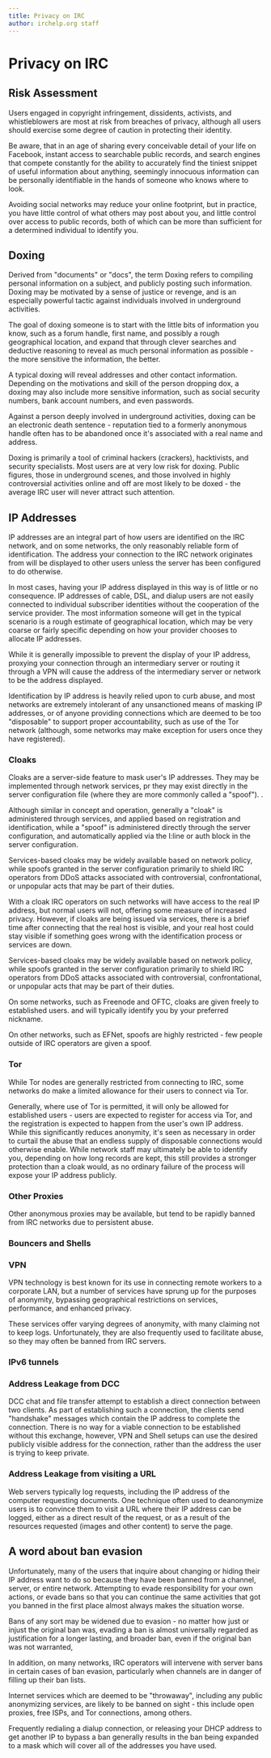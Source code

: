 ```yaml
---
title: Privacy on IRC
author: irchelp.org staff
---
```


# Privacy on IRC


## Risk Assessment

Users engaged in copyright infringement, dissidents, activists, and whistleblowers are most at risk from breaches of privacy, although all users should exercise some degree of caution in protecting their identity.

Be aware, that in an age of sharing every conceivable detail of your life on Facebook, instant access to searchable public records, and search engines that compete constantly for the ability to accurately find the tiniest snippet of useful information about anything, seemingly innocuous information can be personally identifiable in the hands of someone who knows where to look.

Avoiding social networks may reduce your online footprint, but in practice, you have little control of what others may post about you, and little control over access to public records, both of which can be more than sufficient for a determined individual to identify you.

## Doxing

Derived from "documents" or "docs", the term Doxing refers to compiling personal information on a subject, and publicly posting such information. Doxing may be motivated by a sense of justice or revenge, and is an especially powerful tactic against individuals involved in underground activities.

The goal of doxing someone is to start with the little bits of information you know, such as a forum handle, first name, and possibly a rough geographical location, and expand that through clever searches and deductive reasoning to reveal as much personal information as possible - the more sensitive the information, the better.

A typical doxing will reveal addresses and other contact information. Depending on the motivations and skill of the person dropping dox, a doxing may also include more sensitive information, such as social security numbers, bank account numbers, and even passwords.

Against a person deeply involved in underground activities, doxing can be an electronic death sentence - reputation tied to a formerly anonymous handle often has to be abandoned once it's associated with a real name and address.

Doxing is primarily a tool of criminal hackers (crackers), hacktivists, and security specialists. Most users are at very low risk for doxing. Public figures, those in underground scenes, and those involved in highly controversial activities online and off are most likely to be doxed - the average IRC user will never attract such attention.


## IP Addresses

IP addresses are an integral part of how users are identified on the IRC network, and on some networks, the only reasonably reliable form of identification. The address your connection to the IRC network originates from will be displayed to other users unless the server has been configured to do otherwise.

In most cases, having your IP address displayed in this way is of little or no consequence. IP addresses of cable, DSL, and dialup users are not easily connected to individual subscriber identities without the cooperation of the service provider. The most information someone will get in the typical scenario is a rough estimate of geographical location, which may be very coarse or fairly specific depending on how your provider chooses to allocate IP addresses.

While it is generally impossible to prevent the display of your IP address, proxying your connection through an intermediary server or routing it through a VPN will cause the address of the intermediary server or network to be the address displayed.

Identification by IP address is heavily relied upon to curb abuse, and most networks are extremely intolerant of any unsanctioned means of masking IP addresses, or of anyone providing connections which are deemed to be too "disposable" to support proper accountability, such as use of the Tor network (although, some networks may make exception for users once they have registered).


### Cloaks

Cloaks are a server-side feature to mask user's IP addresses. They may be implemented through network services, pr they may exist directly in the server configuration file (where they are more commonly called a "spoof"). .

Although similar in concept and operation, generally a "cloak" is administered through services, and applied based on registration and identification, while a "spoof" is administered directly through the server configuration, and automatically applied via the I:line or auth block in the server configuration.

Services-based cloaks may be widely available based on network policy, while spoofs granted in the server configuration primarily to shield IRC operators from DDoS attacks associated with controversial, confrontational, or unpopular acts that may be part of their duties.

With a cloak IRC operators on such networks will have access to the real IP address, but normal users will not, offering some measure of increased privacy. However, if cloaks are being issued via services, there is a brief time after connecting that the real host is visible, and your real host could stay visible if something goes wrong with the identification process or services are down.

Services-based cloaks may be widely available based on network policy, while spoofs granted in the server configuration primarily to shield IRC operators from DDoS attacks associated with controversial, confrontational, or unpopular acts that may be part of their duties.

On some networks, such as Freenode and OFTC, cloaks are given freely to established users. and will typically identify you by your preferred nickname.

On other networks, such as EFNet, spoofs are highly restricted - few people outside of IRC operators are given a spoof.

### Tor

While Tor nodes are generally restricted from connecting to IRC, some networks do make a limited allowance for their users to connect via Tor.

Generally, where use of Tor is permitted, it will only be allowed for established users - users are expected to register for access via Tor, and the registration is expected to happen from the user's own IP address. While this significantly reduces anonymity, it's seen as necessary in order to curtail the abuse that an endless supply of disposable connections would otherwise enable. While network staff may ultimately be able to identify you, depending on how long records are kept, this still provides a stronger protection than a cloak would, as no ordinary failure of the process will expose your IP address publicly.

### Other Proxies

Other anonymous proxies may be available, but tend to be rapidly banned from IRC networks due to persistent abuse.

### Bouncers and Shells


### VPN

VPN technology is best known for its use in connecting remote workers to a corporate LAN, but a number of services have sprung up for the purposes of anonymity, bypassing geographical restrictions on services, performance, and enhanced privacy.

These services offer varying degrees of anonymity, with many claiming not to keep logs. Unfortunately, they are also
frequently used to facilitate abuse, so they may often be banned from IRC servers. 


### IPv6 tunnels


### Address Leakage from DCC

DCC chat and file transfer attempt to establish a direct connection between two clients. As part of establishing such a connection, the clients send "handshake" messages which contain the IP address to complete the connection. There is no way for a viable connection to be established without this exchange, however, VPN and Shell setups can use the desired publicly visible address for the connection, rather than the address the user is trying to keep private.

### Address Leakage from visiting a URL

Web servers typically log requests, including the IP address of the computer requesting documents. One technique often used to deanonymize users is to convince them to visit a URL where their IP address can be logged, either as a
direct result of the request, or as a result of the resources requested (images and other content) to serve the page.

## A word about ban evasion

Unfortunately, many of the users that inquire about changing or hiding their IP address want to do so because they have been banned from a channel, server, or entire network. Attempting to evade responsibility for your own actions, or evade bans so that you can continue the same activities that got you banned in the first place almost always makes the situation worse.

Bans of any sort may be widened due to evasion - no matter how just or injust the original ban was, evading a ban is almost universally regarded as justification for a longer lasting, and broader ban, even if the original ban was not
warranted,

In addition, on many networks, IRC operators will intervene with server bans in certain cases of ban evasion, particularly when channels are in danger of filling up their ban lists.

Internet services which are deemed to be "throwaway", including any public anonymizing services, are likely to be
banned on sight - this include open proxies, free ISPs, and Tor connections, among others.

Frequently redialing a dialup connection, or releasing your DHCP address to get another IP to bypass a ban generally results in the ban being expanded to a mask which will cover all of the addresses you have used.
